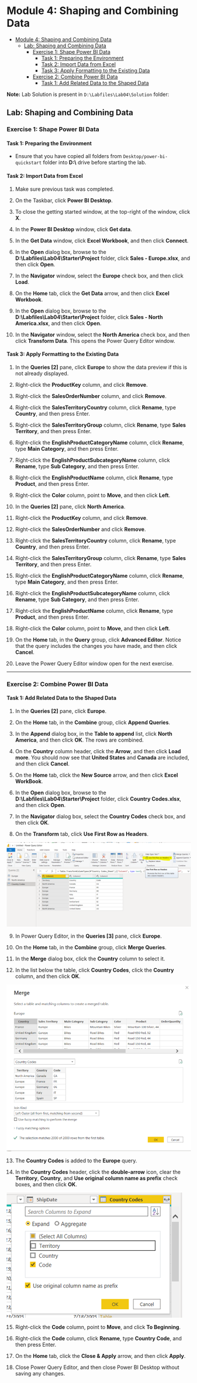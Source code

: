 # Module 4: Shaping and Combining Data

- [Module 4: Shaping and Combining Data](#module-4-shaping-and-combining-data)
  - [Lab: Shaping and Combining Data](#lab-shaping-and-combining-data)
    - [Exercise 1: Shape Power BI Data](#exercise-1-shape-power-bi-data)
      - [Task 1: Preparing the Environment](#task-1-preparing-the-environment)
      - [Task 2: Import Data from Excel](#task-2-import-data-from-excel)
      - [Task 3: Apply Formatting to the Existing Data](#task-3-apply-formatting-to-the-existing-data)
    - [Exercise 2: Combine Power BI Data](#exercise-2-combine-power-bi-data)
      - [Task 1: Add Related Data to the Shaped Data](#task-1-add-related-data-to-the-shaped-data)

**Note:** Lab Solution is present in `D:\Labfiles\Lab04\Solution` folder:

## Lab: Shaping and Combining Data

### Exercise 1: Shape Power BI Data

#### Task 1: Preparing the Environment

- Ensure that you have copied all folders from `Desktop/power-bi-quickstart` folder into **D:\\** drive before starting the lab.

#### Task 2: Import Data from Excel

1. Make sure previous task was completed.

2. On the Taskbar, click **Power BI Desktop**.

3. To close the getting started window, at the top-right of the window, click **X**.

5. In the **Power BI Desktop** window, click **Get data**.

6. In the **Get Data** window, click **Excel Workbook**, and then click **Connect**.

7. In the **Open** dialog box, browse to the **D:\\Labfiles\\Lab04\\Starter\\Project** folder, click **Sales - Europe.xlsx**, and then click **Open**.

8. In the **Navigator** window, select the **Europe** check box, and then click **Load**.

9. On the **Home** tab, click the **Get Data** arrow, and then click **Excel Workbook**.

10. In the **Open** dialog box, browse to the **D:\\Labfiles\\Lab04\\Starter\\Project** folder, click **Sales - North America.xlsx**, and then click **Open**.

11. In the **Navigator** window, select the **North America** check box, and then click **Transform Data**. This opens the Power Query Editor window.

#### Task 3: Apply Formatting to the Existing Data

1. In the **Queries \[2\]** pane, click **Europe** to show the data preview if this is not already displayed.

2. Right-click the **ProductKey** column, and click **Remove**.

3. Right-click the **SalesOrderNumber** column, and click **Remove**.

4. Right-click the **SalesTerritoryCountry** column, click **Rename**, type **Country**, and then press Enter.

5. Right-click the **SalesTerritoryGroup** column, click **Rename**, type **Sales Territory**, and then press Enter.

6. Right-click the **EnglishProductCategoryName** column, click **Rename**, type **Main Category**, and then press Enter.

7. Right-click the **EnglishProductSubcategoryName** column, click **Rename**, type **Sub Category**, and then press Enter.

8. Right-click the **EnglishProductName** column, click **Rename**, type **Product**, and then press Enter.

9. Right-click the **Color** column, point to **Move**, and then click **Left**.

10. In the **Queries \[2\]** pane, click **North America**.

11. Right-click the **ProductKey** column, and click **Remove**.

12. Right-click the **SalesOrderNumber** and click **Remove**.

13. Right-click the **SalesTerritoryCountry** column, click **Rename**, type **Country**, and then press Enter.

14. Right-click the **SalesTerritoryGroup** column, click **Rename**, type **Sales Territory**, and then press Enter.

15. Right-click the **EnglishProductCategoryName** column, click **Rename**, type **Main Category**, and then press Enter.

16. Right-click the **EnglishProductSubcategoryName** column, click **Rename**, type **Sub Category**, and then press Enter.

17. Right-click the **EnglishProductName** column, click **Rename**, type **Product**, and then press Enter.

18. Right-click the **Color** column, point to **Move**, and then click **Left**.

19. On the **Home** tab, in the **Query** group, click **Advanced Editor**. Notice that the query includes the changes you have made, and then click **Cancel**.

20. Leave the Power Query Editor window open for the next exercise.

---

### Exercise 2: Combine Power BI Data

#### Task 1: Add Related Data to the Shaped Data

1. In the **Queries \[2\]** pane, click **Europe**.

2. On the **Home** tab, in the **Combine** group, click **Append Queries**.

3. In the **Append** dialog box, in the **Table to append** list, click **North America**, and then click **OK**. The rows are combined.

4. On the **Country** column header, click the **Arrow**, and then click **Load** **more**. You should now see that **United States** and **Canada** are included, and then click **Cancel**.

5. On the **Home** tab, click the **New Source** arrow, and then click **Excel WorkBook**.

6. In the **Open** dialog box, browse to the **D:\\Labfiles\\Lab04\\Starter\\Project** folder, click **Country Codes.xlsx**, and then click **Open**.

7. In the **Navigator** dialog box, select the **Country Codes** check box, and then click **OK**.

8. On the **Transform** tab, click **Use First Row as Headers**.

![](./images/5.png)

9. In Power Query Editor, in the **Queries \[3\]** pane, click **Europe**.

10. On the **Home** tab, in the **Combine** group, click **Merge Queries**.

11. In the **Merge** dialog box, click the **Country** column to select it.

12. In the list below the table, click **Country Codes**, click the **Country** column, and then click **OK**.

![](./images/6.png)

13. The **Country Codes** is added to the **Europe** query.

14. In the **Country Codes** header, click the **double-arrow** icon, clear the **Territory**, **Country**, and **Use original column name as prefix** check boxes, and then click **OK**.

![](./images/7.png)

15. Right-click the **Code** column, point to **Move**, and click **To Beginning**.

16. Right-click the **Code** column, click **Rename**, type **Country Code**, and then press Enter.

17. On the **Home** tab, click the **Close & Apply** arrow, and then click **Apply**.

18. Close Power Query Editor, and then close Power BI Desktop without saving any changes.
